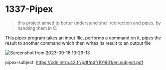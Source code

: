 # 1337-Pipex

> this project aimed to better understand shell redirection and pipes, by handling them in C.

This pipex program takes an input file, performs a command on it, pipes the result to another command which then writes its result to an output file

![Screenshot from 2023-09-16 13-29-13](https://github.com/justr0ma/1337-Pipex/assets/112334569/5c4f7681-2de2-43c3-b1e8-b549bae88e0a)

pipex-subject: 
https://cdn.intra.42.fr/pdf/pdf/101901/en.subject.pdf
